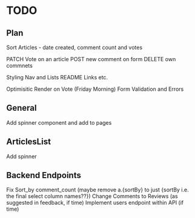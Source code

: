# TODO

## Plan
Sort Articles - date created, comment count and votes

PATCH Vote on an article
POST new comment on form 
DELETE own commnets

Styling Nav and Lists
README Links etc.

Optimisitic Render on Vote (Friday Morning)
Form Validation and Errors

## General
Add spinner component and add to pages

## ArticlesList
Add spinner

## Backend Endpoints
Fix Sort_by comment_count (maybe remove a.{sortBy} to just {sortBy i.e. the final select column names??}) 
Change Comments to Reviews (as suggested in feedback, if time)
Implement users endpoint within API (if time)
